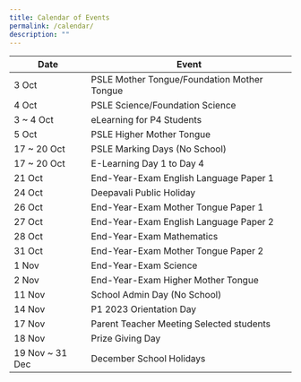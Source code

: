 ```yaml
---
title: Calendar of Events
permalink: /calendar/
description: ""
---
```

| Date | Event |
| -------- | -------- |
| 3 Oct | PSLE Mother Tongue/Foundation Mother Tongue |
| 4 Oct | PSLE Science/Foundation Science |
| 3 ~ 4 Oct | eLearning for P4 Students |
| 5 Oct | PSLE Higher Mother Tongue |
| 17 ~ 20 Oct | PSLE Marking Days (No School) |
| 17 ~ 20 Oct | E-Learning Day 1 to Day 4 |
| 21 Oct | End-Year-Exam English Language Paper 1 |
| 24 Oct | Deepavali Public Holiday |
| 26 Oct | End-Year-Exam Mother Tongue Paper 1 |
| 27 Oct | End-Year-Exam English Language Paper 2 |
| 28 Oct | End-Year-Exam Mathematics |
| 31 Oct | End-Year-Exam Mother Tongue Paper 2 |
| 1 Nov | End-Year-Exam Science |
| 2 Nov | End-Year-Exam Higher Mother Tongue |
| 11 Nov | School Admin Day (No School) |
| 14 Nov | P1 2023 Orientation Day |
| 17 Nov | Parent Teacher Meeting Selected students |
| 18 Nov | Prize Giving Day |
| 19 Nov ~ 31 Dec | December School Holidays |
